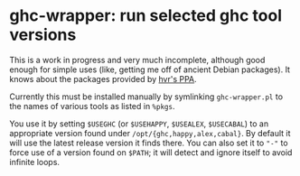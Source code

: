 # ghc-wrapper: run selected ghc tool versions
This is a work in progress and very much incomplete, although good enough
for simple uses (like, getting me off of ancient Debian packages). It knows
about the packages provided by
[hvr's PPA](https://launchpad.net/~hvr/+archive/ubuntu/ghc).

Currently this must be installed manually by symlinking `ghc-wrapper.pl`
to the names of various tools as listed in `%pkgs`.

You use it by setting `$USEGHC` (or `$USEHAPPY`, `$USEALEX`, `$USECABAL`) to
an appropriate version found under `/opt/{ghc,happy,alex,cabal}`. By default
it will use the latest release version it finds there. You can also set it to
`"-"` to force use of a version found on `$PATH`; it will detect and ignore
itself to avoid infinite loops.
